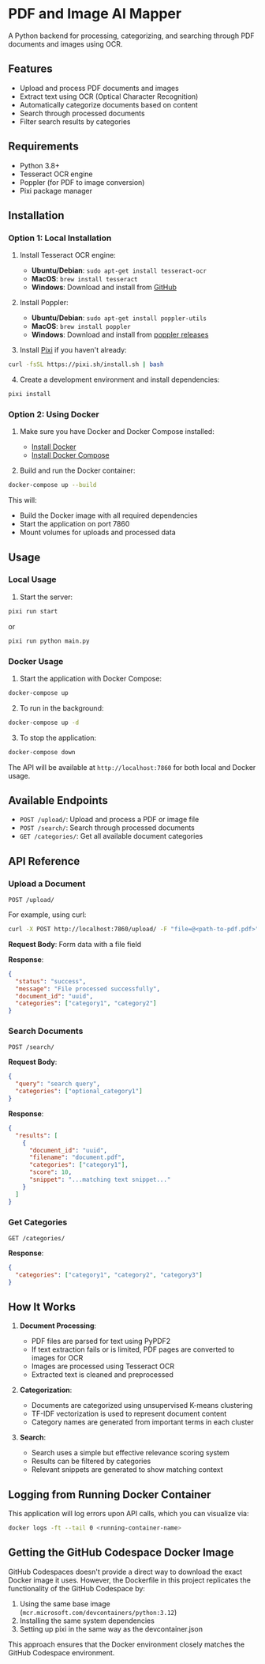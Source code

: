 # PDF and Image AI Mapper

A Python backend for processing, categorizing, and searching through PDF documents and images using OCR.

## Features

- Upload and process PDF documents and images
- Extract text using OCR (Optical Character Recognition)
- Automatically categorize documents based on content
- Search through processed documents
- Filter search results by categories

## Requirements

- Python 3.8+
- Tesseract OCR engine
- Poppler (for PDF to image conversion)
- Pixi package manager

## Installation

### Option 1: Local Installation

1. Install Tesseract OCR engine:
   - **Ubuntu/Debian**: `sudo apt-get install tesseract-ocr`
   - **MacOS**: `brew install tesseract`
   - **Windows**: Download and install from [GitHub](https://github.com/UB-Mannheim/tesseract/wiki)

2. Install Poppler:
   - **Ubuntu/Debian**: `sudo apt-get install poppler-utils`
   - **MacOS**: `brew install poppler`
   - **Windows**: Download and install from [poppler releases](https://github.com/oschwartz10612/poppler-windows/releases/)

3. Install [Pixi](https://pixi.sh) if you haven't already:

```sh
curl -fsSL https://pixi.sh/install.sh | bash
```

4. Create a development environment and install dependencies:

```sh
pixi install
```

### Option 2: Using Docker

1. Make sure you have Docker and Docker Compose installed:
   - [Install Docker](https://docs.docker.com/get-docker/)
   - [Install Docker Compose](https://docs.docker.com/compose/install/)

2. Build and run the Docker container:

```sh
docker-compose up --build
```

This will:

- Build the Docker image with all required dependencies
- Start the application on port 7860
- Mount volumes for uploads and processed data

## Usage

### Local Usage

1. Start the server:

```sh
pixi run start
```

or

```sh
pixi run python main.py
```

### Docker Usage

1. Start the application with Docker Compose:

```sh
docker-compose up
```

2. To run in the background:

```sh
docker-compose up -d
```

3. To stop the application:

```sh
docker-compose down
```

The API will be available at `http://localhost:7860` for both local and Docker usage.

## Available Endpoints

- `POST /upload/`: Upload and process a PDF or image file
- `POST /search/`: Search through processed documents
- `GET /categories/`: Get all available document categories

## API Reference

### Upload a Document

```text
POST /upload/
```

For example, using curl:

```bash
curl -X POST http://localhost:7860/upload/ -F "file=@<path-to-pdf.pdf>"
```

**Request Body**: Form data with a file field

**Response**:

```json
{
  "status": "success",
  "message": "File processed successfully",
  "document_id": "uuid",
  "categories": ["category1", "category2"]
}
```

### Search Documents

```text
POST /search/
```

**Request Body**:

```json
{
  "query": "search query",
  "categories": ["optional_category1"]
}
```

**Response**:

```json
{
  "results": [
    {
      "document_id": "uuid",
      "filename": "document.pdf",
      "categories": ["category1"],
      "score": 10,
      "snippet": "...matching text snippet..."
    }
  ]
}
```

### Get Categories

```text
GET /categories/
```

**Response**:

```json
{
  "categories": ["category1", "category2", "category3"]
}
```

## How It Works

1. **Document Processing**:
   - PDF files are parsed for text using PyPDF2
   - If text extraction fails or is limited, PDF pages are converted to images for OCR
   - Images are processed using Tesseract OCR
   - Extracted text is cleaned and preprocessed

2. **Categorization**:
   - Documents are categorized using unsupervised K-means clustering
   - TF-IDF vectorization is used to represent document content
   - Category names are generated from important terms in each cluster

3. **Search**:
   - Search uses a simple but effective relevance scoring system
   - Results can be filtered by categories
   - Relevant snippets are generated to show matching context

## Logging from Running Docker Container

This application will log errors upon API calls, which you can visualize via:

```bash
docker logs -ft --tail 0 <running-container-name>
```

## Getting the GitHub Codespace Docker Image

GitHub Codespaces doesn't provide a direct way to download the exact Docker image it uses. However, the Dockerfile in this project replicates the functionality of the GitHub Codespace by:

1. Using the same base image (`mcr.microsoft.com/devcontainers/python:3.12`)
2. Installing the same system dependencies
3. Setting up pixi in the same way as the devcontainer.json

This approach ensures that the Docker environment closely matches the GitHub Codespace environment.

